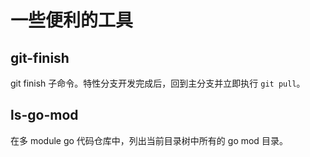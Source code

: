 # 一些便利的工具

## git-finish

git finish 子命令。特性分支开发完成后，回到主分支并立即执行 `git pull`。

## ls-go-mod

在多 module go 代码仓库中，列出当前目录树中所有的 go mod 目录。
